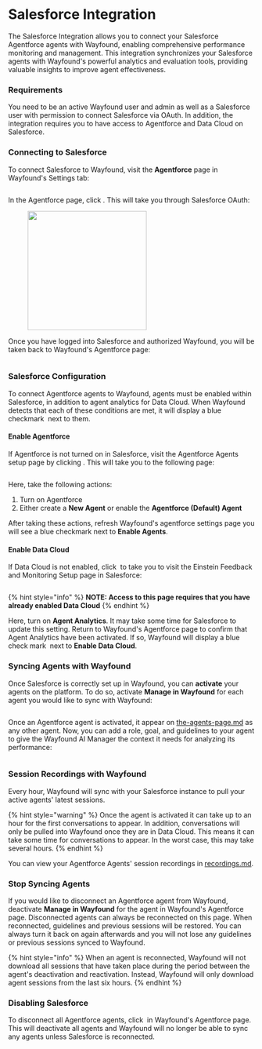 # Salesforce Integration

The Salesforce Integration allows you to connect your Salesforce Agentforce agents with Wayfound, enabling comprehensive performance monitoring and management. This integration synchronizes your Salesforce agents with Wayfound's powerful analytics and evaluation tools, providing valuable insights to improve agent effectiveness.

### Requirements

You need to be an active Wayfound user and admin as well as a Salesforce user with permission to connect Salesforce via OAuth. In addition, the integration requires you to have access to Agentforce and Data Cloud on Salesforce.

### Connecting to Salesforce

To connect Salesforce to Wayfound, visit the **Agentforce** page in Wayfound's Settings tab:

<figure><img src="../../.gitbook/assets/image (16).png" alt=""><figcaption></figcaption></figure>

In the Agentforce page, click <img src="../../.gitbook/assets/Screenshot 2025-04-16 at 1.42.35 PM.png" alt="" data-size="line">. This will take you through Salesforce OAuth:

<figure><img src="../../.gitbook/assets/image (17).png" alt="" width="243"><figcaption></figcaption></figure>

Once you have logged into Salesforce and authorized Wayfound, you will be taken back to Wayfound's Agentforce page:

<figure><img src="../../.gitbook/assets/image (19).png" alt=""><figcaption></figcaption></figure>

### Salesforce Configuration

To connect Agentforce agents to Wayfound, agents must be enabled within Salesforce, in addition to agent analytics for Data Cloud. When Wayfound detects that each of these conditions are met, it will display a blue checkmark <img src="../../.gitbook/assets/image (22).png" alt="" data-size="line"> next to them.

#### Enable Agentforce

If Agentforce is not turned on in Salesforce, visit the Agentforce Agents setup page by clicking <img src="../../.gitbook/assets/Screenshot 2025-04-16 at 1.53.52 PM.png" alt="" data-size="line">. This will take you to the following page:

<figure><img src="../../.gitbook/assets/image (20).png" alt=""><figcaption></figcaption></figure>

Here, take the following actions:

1. Turn on Agentforce
2. Either create a **New Agent** or enable the **Agentforce (Default) Agent**

After taking these actions, refresh Wayfound's agentforce settings page you will see a blue checkmark <img src="../../.gitbook/assets/image (23).png" alt="" data-size="line">next to **Enable Agents**.

#### Enable Data Cloud

If Data Cloud is not enabled, click <img src="../../.gitbook/assets/image (24).png" alt="" data-size="line"> to take you to visit the Einstein Feedback and Monitoring Setup page in Salesforce:

<figure><img src="../../.gitbook/assets/image (25).png" alt=""><figcaption></figcaption></figure>

{% hint style="info" %}
**NOTE: Access to this page requires that you have already enabled Data Cloud**
{% endhint %}

Here, turn on **Agent Analytics**. It may take some time for Salesforce to update this setting. Return to Wayfound's Agentforce page to confirm that Agent Analytics have been activated. If so, Wayfound will display a blue check mark <img src="../../.gitbook/assets/image (23).png" alt="" data-size="line"> next to **Enable Data Cloud**.

### Syncing Agents with Wayfound

Once Salesforce is correctly set up in Wayfound, you can **activate** your agents on the platform. To do so, activate **Manage in Wayfound** for each agent you would like to sync with Wayfound:

<figure><img src="../../.gitbook/assets/image (26).png" alt=""><figcaption></figcaption></figure>

Once an Agentforce agent is activated, it appear on [the-agents-page.md](../../agents/the-agents-page.md "mention") as any other agent. Now, you can add a role, goal, and guidelines to your agent to give the Wayfound AI Manager the context it needs for analyzing its performance:

<figure><img src="../../.gitbook/assets/image (27).png" alt=""><figcaption></figcaption></figure>



### Session Recordings with Wayfound

Every hour, Wayfound will sync with your Salesforce instance to pull your active agents' latest sessions.

{% hint style="warning" %}
Once the agent is activated it can take up to an hour for the first conversations to appear. In addition, conversations will only be pulled into Wayfound once they are in Data Cloud. This means it can take some time for conversations to appear. In the worst case, this may take several hours.
{% endhint %}

You can view your Agentforce Agents' session recordings in [recordings.md](../../sessions/recordings.md "mention").

### Stop Syncing Agents

If you would like to disconnect an Agentforce agent from Wayfound, deactivate **Manage in Wayfound** for the agent in Wayfound's Agentforce page. Disconnected agents can always be reconnected on this page. When reconnected, guidelines and previous sessions will be restored. You can always turn it back on again afterwards and you will not lose any guidelines or previous sessions synced to Wayfound.

{% hint style="info" %}
When an agent is reconnected, Wayfound will not download all sessions that have taken place during the period between the agent's deactivation and reactivation. Instead, Wayfound will only download agent sessions from the last six hours.
{% endhint %}

### Disabling Salesforce

To disconnect all Agentforce agents, click <img src="../../.gitbook/assets/Screenshot 2025-04-16 at 2.15.25 PM.png" alt="" data-size="line"> in Wayfound's Agentforce page. This will deactivate all agents and Wayfound will no longer be able to sync any agents unless Salesforce is reconnected.

<figure><img src="../../.gitbook/assets/image (28).png" alt=""><figcaption></figcaption></figure>
